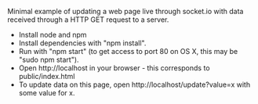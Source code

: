 Minimal example of updating a web page live through socket.io with data received through a HTTP GET request to a server.

* Install node and npm
* Install dependencies with "npm install".
* Run with "npm start" (to get access to port 80 on OS X, this may be "sudo npm start").
* Open http://localhost in your browser - this corresponds to public/index.html
* To update data on this page, open http://localhost/update?value=x with some value for x.
